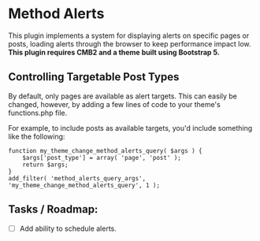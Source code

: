 # Method Alerts

This plugin implements a system for displaying alerts on specific pages or posts, loading alerts through the browser to keep performance impact low. **This plugin requires CMB2 and a theme built using Bootstrap 5.**

## Controlling Targetable Post Types

By default, only pages are available as alert targets. This can easily be changed, however, by adding a few lines of code to your theme's functions.php file.

For example, to include posts as available targets, you'd include something like the following:

```
function my_theme_change_method_alerts_query( $args ) {   
	$args['post_type'] = array( 'page', 'post' );
    return $args;
} 
add_filter( 'method_alerts_query_args', 'my_theme_change_method_alerts_query', 1 );
```

## Tasks / Roadmap:
- [ ] Add ability to schedule alerts.